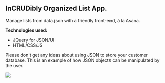 InCRUDibly Organized List App. 
---
Manage lists from data.json with a friendly front-end, à la Asana.

**Technologies used:**

 - JQuery for JSON/UI
 - HTML/CSS/JS

Please don't get any ideas about using JSON to store your customer database. This is an example of how JSON objects can be manipulated by the user.

![](http://s9.postimg.org/70da535yn/json_list_app.png)
